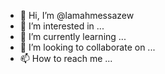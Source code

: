 - 👋 Hi, I’m @lamahmessazew
- 👀 I’m interested in ...
- 🌱 I’m currently learning ...
- 💞️ I’m looking to collaborate on ...
- 📫 How to reach me ...

<!---
lamahmessazew/lamahmessazew is a ✨ special ✨ repository because its `README.md` (this file) appears on your GitHub profile.
You can click the Preview link to take a look at your changes.
--->
